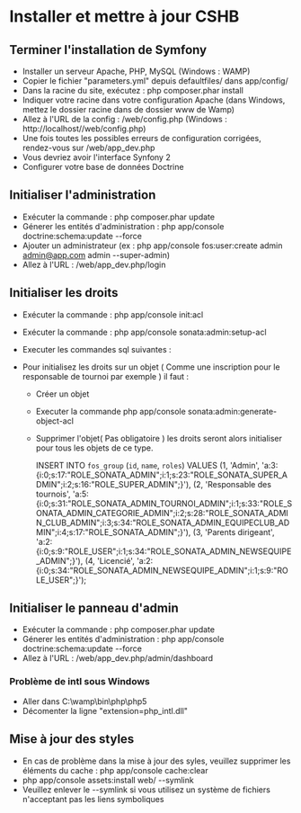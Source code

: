 # Installer et mettre à jour CSHB

## Terminer l'installation de Symfony

* Installer un serveur Apache, PHP, MySQL (Windows : WAMP)
* Copier le fichier "parameters.yml" depuis defaultfiles/ dans app/config/
* Dans la racine du site, exécutez : php composer.phar install
* Indiquer votre racine dans votre configuration Apache (dans Windows, mettez le dossier racine dans de dossier www de Wamp)
* Allez à l'URL de la config : <racine>/web/config.php (Windows : http://localhost/<dossierRacine>/web/config.php)
* Une fois toutes les possibles erreurs de configuration corrigées, rendez-vous sur <racine>/web/app_dev.php
* Vous devriez avoir l'interface Synfony 2
* Configurer votre base de données Doctrine

## Initialiser l'administration

* Exécuter la commande : php composer.phar update
* Génerer les entités d'administration : php app/console doctrine:schema:update --force
* Ajouter un administrateur (ex : php app/console fos:user:create admin admin@app.com admin --super-admin)
* Allez à l'URL : <racine>/web/app_dev.php/login

## Initialiser les droits

* Exécuter la commande : php app/console init:acl
* Exécuter la commande : php app/console sonata:admin:setup-acl
* Executer les commandes sql suivantes :


* Pour initialisez les droits sur un objet ( Comme une inscription pour le responsable de tournoi par exemple ) il faut :

	* Créer un objet 
	* Executer la commande php app/console sonata:admin:generate-object-acl
	* Supprimer l'objet( Pas obligatoire )
 les droits seront alors initialiser pour tous les objets de ce type.


		INSERT INTO `fos_group` (`id`, `name`, `roles`) VALUES
		(1, 'Admin', 'a:3:{i:0;s:17:"ROLE_SONATA_ADMIN";i:1;s:23:"ROLE_SONATA_SUPER_ADMIN";i:2;s:16:"ROLE_SUPER_ADMIN";}'),
		(2, 'Responsable des tournois', 'a:5:{i:0;s:31:"ROLE_SONATA_ADMIN_TOURNOI_ADMIN";i:1;s:33:"ROLE_SONATA_ADMIN_CATEGORIE_ADMIN";i:2;s:28:"ROLE_SONATA_ADMIN_CLUB_ADMIN";i:3;s:34:"ROLE_SONATA_ADMIN_EQUIPECLUB_ADMIN";i:4;s:17:"ROLE_SONATA_ADMIN";}'),
		(3, 'Parents dirigeant', 'a:2:{i:0;s:9:"ROLE_USER";i:1;s:34:"ROLE_SONATA_ADMIN_NEWSEQUIPE_ADMIN";}'),
		(4, 'Licencié', 'a:2:{i:0;s:34:"ROLE_SONATA_ADMIN_NEWSEQUIPE_ADMIN";i:1;s:9:"ROLE_USER";}');



## Initialiser le panneau d'admin

* Exécuter la commande : php composer.phar update
* Génerer les entités d'administration : php app/console doctrine:schema:update --force
* Allez à l'URL : <racine>/web/app_dev.php/admin/dashboard

### Problème de intl sous Windows

* Aller dans C:\wamp\bin\php\php5<version>
* Décomenter la ligne "extension=php_intl.dll"

## Mise à jour des styles

* En cas de problème dans la mise à jour des syles, veuillez supprimer les éléments du cache : php app/console cache:clear
* php app/console assets:install web/ --symlink
* Veuillez enlever le --symlink si vous utilisez un système de fichiers n'acceptant pas les liens symboliques